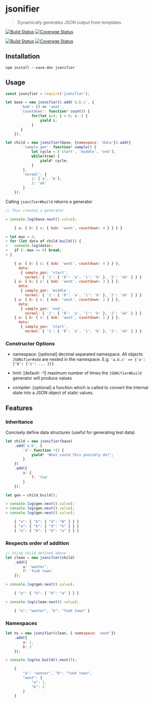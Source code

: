 # jsonifier

> Dynamically generates JSON output from templates.

[![Build Status](https://travis-ci.org/blakef/jsonifier.svg?branch=master)](https://travis-ci.org/blakef/jsonifier)
[![Coverage Status](https://coveralls.io/repos/github/blakef/jsonifier/badge.svg?branch=master)](https://coveralls.io/github/blakef/jsonifier?branch=master)

[![Build Status](https://travis-ci.org/blakef/jsonifier.svg?branch=develop)](https://travis-ci.org/blakef/jsonifier)
[![Coverage Status](https://coveralls.io/repos/github/blakef/jsonifier/badge.svg?branch=develop)](https://coveralls.io/github/blakef/jsonifier?branch=develop)

## Installation

`npm install --save-dev jsonifier`

## Usage

```javascript
const jsonifier = require('jsonifier');

let base = new jsonifier().add('a.b.c', {
       'bob': () => 'woot',
       'countdown': function* count() {
            for(let i=4; i > 0; i--) {
                yield i;
            }
       }
    });

let child = new jsonifier(base, {namespace: 'data'}).add({
        'sample_gen': function* sample() {
            let cycle = ['start', 'middle', 'end'];
            while(true) {
                yield* cycle;
            }
        },
        'normal': {
            1: ['a', 'b'],
            2: 'ok'
        }
    });
```

Calling `jsonifier#build` returns a generator
```javascript
// This creates a generator

> console.log(base.next().value);

    { a: { b: { c: { bob: 'woot', countdown: 4 } } } }

> let max = 4;
> for (let data of child.build()) {
>   console.log(data);
>   if (--max <= 0) break;
> }

    { a: { b: { c: { bob: 'woot', countdown: 4 } } },
      data:
       { sample_gen: 'start',
         normal: { '1': { '0': 'a', '1': 'b' }, '2': 'ok' } } }
    { a: { b: { c: { bob: 'woot', countdown: 3 } } },
      data:
       { sample_gen: 'middle',
         normal: { '1': { '0': 'a', '1': 'b' }, '2': 'ok' } } }
    { a: { b: { c: { bob: 'woot', countdown: 2 } } },
      data:
       { sample_gen: 'end',
         normal: { '1': { '0': 'a', '1': 'b' }, '2': 'ok' } } }
    { a: { b: { c: { bob: 'woot', countdown: 1 } } },
      data:
       { sample_gen: 'start',
         normal: { '1': { '0': 'a', '1': 'b' }, '2': 'ok' } } }
```

### Constructor Options

- namespace: [optional] decimal separated namespace.  All objects `JSONifier#add` are nested in the namespace.  E.g. `'a.b.c' => {'a': {'b': {'c': ... }}}`

- limit: [default: -1] maximum number of times the `JSONifier#build` generator will produce values

- compiler: [optional] a function which is called to convert the internal state into a JSON object of static values.

## Features

### Inheritance

Concisely define data structures (useful for generating test data)

```javascript
let child = new jsonifier(base)
    .add('a.b', {
        'd': function *() {
            yield* 'What could this possibly do?';
        }
    })
    .add({
        a: {
            f: 'foo'
        }
    });

let gen = child.build();

> console.log(gen.next().value);
> console.log(gen.next().value);
> console.log(gen.next().value);

    { "a": { "b": { "d": "W" } } }
    { "a": { "b": { "d": "h" } } }
    { "a": { "b": { "d": "a" } } }
```

### Respects order of addition

```javascript
// Using child defined above
let clean = new jsonifier(child)
    .add({
        a: 'wooter',
        f: 'funk town'
    });

> console.log(gen.next().value);

    { "a": { "b": { "d": "a" } } }

> console.log(clean.next().value);

    { "a": "wooter", "b": "funk town" }
```

### Namespaces

```javascript
let ns = new jsonifier(clean, { namespace: 'woot'})
    .add({
        a: 1,
        b: 2
    });

> console.log(ns.build().next());

    {
        "a": "wooter", "b": "funk town",
        "woot": {
            "a": 1,
            "b": 2
        }
    }
```
